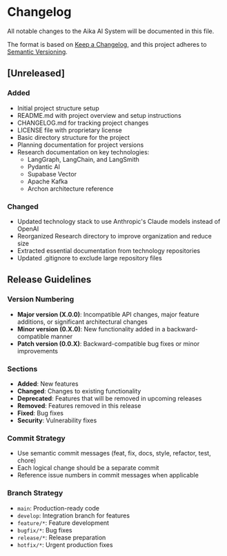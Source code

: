 # Changelog

All notable changes to the Aika AI System will be documented in this file.

The format is based on [Keep a Changelog](https://keepachangelog.com/en/1.0.0/),
and this project adheres to [Semantic Versioning](https://semver.org/spec/v2.0.0.html).

## [Unreleased]

### Added
- Initial project structure setup
- README.md with project overview and setup instructions
- CHANGELOG.md for tracking project changes
- LICENSE file with proprietary license
- Basic directory structure for the project
- Planning documentation for project versions
- Research documentation on key technologies:
  - LangGraph, LangChain, and LangSmith
  - Pydantic AI
  - Supabase Vector
  - Apache Kafka
  - Archon architecture reference

### Changed
- Updated technology stack to use Anthropic's Claude models instead of OpenAI
- Reorganized Research directory to improve organization and reduce size
- Extracted essential documentation from technology repositories
- Updated .gitignore to exclude large repository files

## Release Guidelines

### Version Numbering
- **Major version (X.0.0)**: Incompatible API changes, major feature additions, or significant architectural changes
- **Minor version (0.X.0)**: New functionality added in a backward-compatible manner
- **Patch version (0.0.X)**: Backward-compatible bug fixes or minor improvements

### Sections
- **Added**: New features
- **Changed**: Changes to existing functionality
- **Deprecated**: Features that will be removed in upcoming releases
- **Removed**: Features removed in this release
- **Fixed**: Bug fixes
- **Security**: Vulnerability fixes

### Commit Strategy
- Use semantic commit messages (feat, fix, docs, style, refactor, test, chore)
- Each logical change should be a separate commit
- Reference issue numbers in commit messages when applicable

### Branch Strategy
- `main`: Production-ready code
- `develop`: Integration branch for features
- `feature/*`: Feature development
- `bugfix/*`: Bug fixes
- `release/*`: Release preparation
- `hotfix/*`: Urgent production fixes
